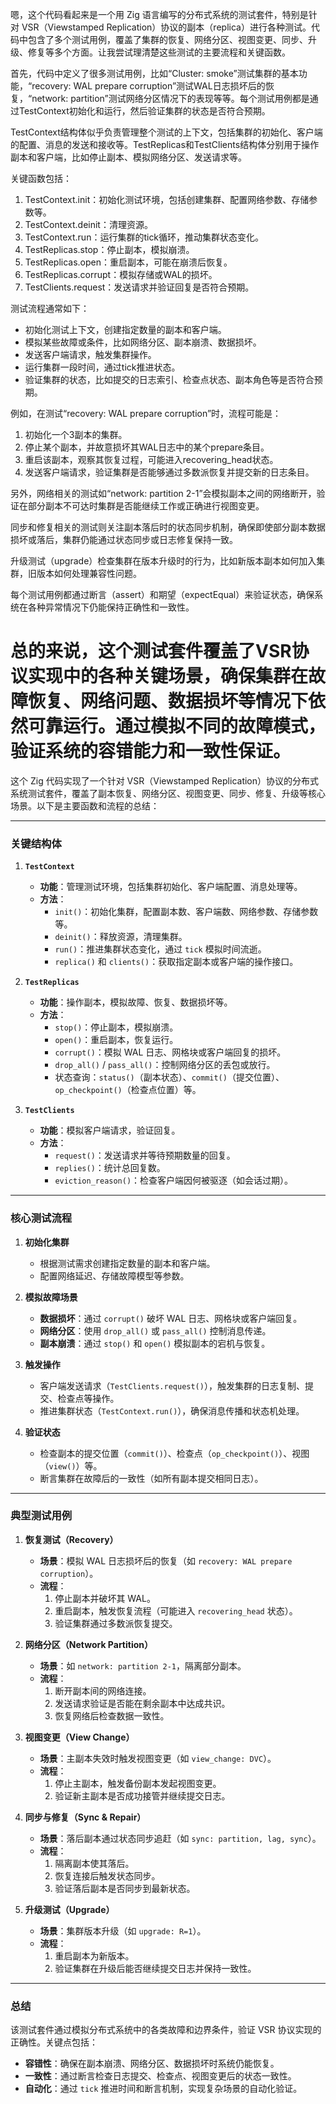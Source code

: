 嗯，这个代码看起来是一个用 Zig 语言编写的分布式系统的测试套件，特别是针对 VSR（Viewstamped Replication）协议的副本（replica）进行各种测试。代码中包含了多个测试用例，覆盖了集群的恢复、网络分区、视图变更、同步、升级、修复等多个方面。让我尝试理清楚这些测试的主要流程和关键函数。

首先，代码中定义了很多测试用例，比如“Cluster: smoke”测试集群的基本功能，“recovery: WAL prepare corruption”测试WAL日志损坏后的恢复，“network: partition”测试网络分区情况下的表现等等。每个测试用例都是通过TestContext初始化和运行，然后验证集群的状态是否符合预期。

TestContext结构体似乎负责管理整个测试的上下文，包括集群的初始化、客户端的配置、消息的发送和接收等。TestReplicas和TestClients结构体分别用于操作副本和客户端，比如停止副本、模拟网络分区、发送请求等。

关键函数包括：
1. TestContext.init：初始化测试环境，包括创建集群、配置网络参数、存储参数等。
2. TestContext.deinit：清理资源。
3. TestContext.run：运行集群的tick循环，推动集群状态变化。
4. TestReplicas.stop：停止副本，模拟崩溃。
5. TestReplicas.open：重启副本，可能在崩溃后恢复。
6. TestReplicas.corrupt：模拟存储或WAL的损坏。
7. TestClients.request：发送请求并验证回复是否符合预期。

测试流程通常如下：
- 初始化测试上下文，创建指定数量的副本和客户端。
- 模拟某些故障或条件，比如网络分区、副本崩溃、数据损坏。
- 发送客户端请求，触发集群操作。
- 运行集群一段时间，通过tick推进状态。
- 验证集群的状态，比如提交的日志索引、检查点状态、副本角色等是否符合预期。

例如，在测试“recovery: WAL prepare corruption”时，流程可能是：
1. 初始化一个3副本的集群。
2. 停止某个副本，并故意损坏其WAL日志中的某个prepare条目。
3. 重启该副本，观察其恢复过程，可能进入recovering_head状态。
4. 发送客户端请求，验证集群是否能够通过多数派恢复并提交新的日志条目。

另外，网络相关的测试如“network: partition 2-1”会模拟副本之间的网络断开，验证在部分副本不可达时集群是否能继续工作或正确进行视图变更。

同步和修复相关的测试则关注副本落后时的状态同步机制，确保即使部分副本数据损坏或落后，集群仍能通过状态同步或日志修复保持一致。

升级测试（upgrade）检查集群在版本升级时的行为，比如新版本副本如何加入集群，旧版本如何处理兼容性问题。

每个测试用例都通过断言（assert）和期望（expectEqual）来验证状态，确保系统在各种异常情况下仍能保持正确性和一致性。

总的来说，这个测试套件覆盖了VSR协议实现中的各种关键场景，确保集群在故障恢复、网络问题、数据损坏等情况下依然可靠运行。通过模拟不同的故障模式，验证系统的容错能力和一致性保证。
================================================
这个 Zig 代码实现了一个针对 VSR（Viewstamped Replication）协议的分布式系统测试套件，覆盖了副本恢复、网络分区、视图变更、同步、修复、升级等核心场景。以下是主要函数和流程的总结：

---

### **关键结构体**
1. **`TestContext`**  
   - **功能**：管理测试环境，包括集群初始化、客户端配置、消息处理等。
   - **方法**：
     - `init()`：初始化集群，配置副本数、客户端数、网络参数、存储参数等。
     - `deinit()`：释放资源，清理集群。
     - `run()`：推进集群状态变化，通过 `tick` 模拟时间流逝。
     - `replica()` 和 `clients()`：获取指定副本或客户端的操作接口。

2. **`TestReplicas`**  
   - **功能**：操作副本，模拟故障、恢复、数据损坏等。
   - **方法**：
     - `stop()`：停止副本，模拟崩溃。
     - `open()`：重启副本，恢复运行。
     - `corrupt()`：模拟 WAL 日志、网格块或客户端回复的损坏。
     - `drop_all()` / `pass_all()`：控制网络分区的丢包或放行。
     - 状态查询：`status()`（副本状态）、`commit()`（提交位置）、`op_checkpoint()`（检查点位置）等。

3. **`TestClients`**  
   - **功能**：模拟客户端请求，验证回复。
   - **方法**：
     - `request()`：发送请求并等待预期数量的回复。
     - `replies()`：统计总回复数。
     - `eviction_reason()`：检查客户端因何被驱逐（如会话过期）。

---

### **核心测试流程**
1. **初始化集群**  
   - 根据测试需求创建指定数量的副本和客户端。
   - 配置网络延迟、存储故障模型等参数。

2. **模拟故障场景**  
   - **数据损坏**：通过 `corrupt()` 破坏 WAL 日志、网格块或客户端回复。
   - **网络分区**：使用 `drop_all()` 或 `pass_all()` 控制消息传递。
   - **副本崩溃**：通过 `stop()` 和 `open()` 模拟副本的宕机与恢复。

3. **触发操作**  
   - 客户端发送请求（`TestClients.request()`），触发集群的日志复制、提交、检查点等操作。
   - 推进集群状态（`TestContext.run()`），确保消息传播和状态机处理。

4. **验证状态**  
   - 检查副本的提交位置（`commit()`）、检查点（`op_checkpoint()`）、视图（`view()`）等。
   - 断言集群在故障后的一致性（如所有副本提交相同日志）。

---

### **典型测试用例**
1. **恢复测试（Recovery）**  
   - **场景**：模拟 WAL 日志损坏后的恢复（如 `recovery: WAL prepare corruption`）。
   - **流程**：
     1. 停止副本并破坏其 WAL。
     2. 重启副本，触发恢复流程（可能进入 `recovering_head` 状态）。
     3. 验证集群通过多数派恢复提交。

2. **网络分区（Network Partition）**  
   - **场景**：如 `network: partition 2-1`，隔离部分副本。
   - **流程**：
     1. 断开副本间的网络连接。
     2. 发送请求验证是否能在剩余副本中达成共识。
     3. 恢复网络后检查数据一致性。

3. **视图变更（View Change）**  
   - **场景**：主副本失效时触发视图变更（如 `view_change: DVC`）。
   - **流程**：
     1. 停止主副本，触发备份副本发起视图变更。
     2. 验证新主副本是否成功接管并继续提交日志。

4. **同步与修复（Sync & Repair）**  
   - **场景**：落后副本通过状态同步追赶（如 `sync: partition, lag, sync`）。
   - **流程**：
     1. 隔离副本使其落后。
     2. 恢复连接后触发状态同步。
     3. 验证落后副本是否同步到最新状态。

5. **升级测试（Upgrade）**  
   - **场景**：集群版本升级（如 `upgrade: R=1`）。
   - **流程**：
     1. 重启副本为新版本。
     2. 验证集群在升级后能否继续提交日志并保持一致性。

---

### **总结**
该测试套件通过模拟分布式系统中的各类故障和边界条件，验证 VSR 协议实现的正确性。关键点包括：
- **容错性**：确保在副本崩溃、网络分区、数据损坏时系统仍能恢复。
- **一致性**：通过断言检查日志提交、检查点、视图变更后的状态一致性。
- **自动化**：通过 `tick` 推进时间和断言机制，实现复杂场景的自动化验证。